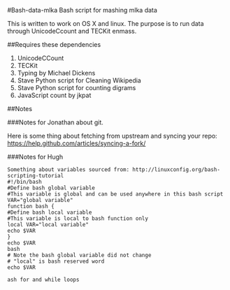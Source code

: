 #Bash-data-mlka
Bash script for mashing mlka data

This is written to work on OS X and linux.
The purpose is to run data through UnicodeCcount and TECKit enmass.

##Requires these dependencies

1. UnicodeCCount
2. TECKit
3. Typing by Michael Dickens
4. Stave Python script for Cleaning Wikipedia
5. Stave Python script for counting digrams
6. JavaScript count by jkpat





##Notes

###Notes for Jonathan about git.

Here is some thing about fetching from upstream and syncing your repo: https://help.github.com/articles/syncing-a-fork/

###Notes for Hugh

```
Something about variables sourced from: http://linuxconfig.org/bash-scripting-tutorial
#!/bin/bash
#Define bash global variable
#This variable is global and can be used anywhere in this bash script
VAR="global variable"
function bash {
#Define bash local variable
#This variable is local to bash function only
local VAR="local variable"
echo $VAR
}
echo $VAR
bash
# Note the bash global variable did not change
# "local" is bash reserved word
echo $VAR

ash for and while loops
```